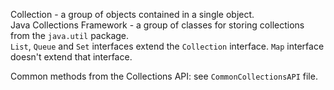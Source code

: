 Collection - a group of objects contained in a single object.\
Java Collections Framework - a group of classes for storing collections from the `java.util` package.\
`List`, `Queue` and `Set` interfaces extend the `Collection` interface. `Map` interface doesn't extend that interface.

Common methods from the Collections API: see `CommonCollectionsAPI` file.